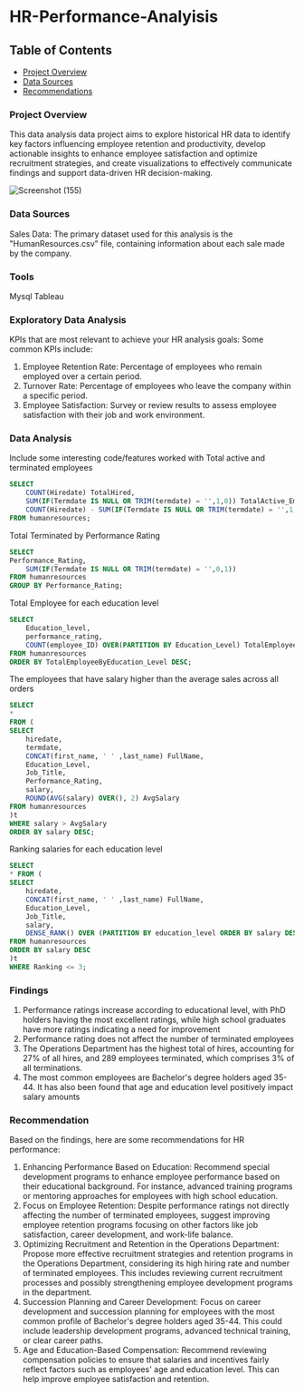 # HR-Performance-Analyisis

## Table of Contents

- [Project Overview](Project-overview)
- [Data Sources](#data-sources)
- [Recommendations](Recommendations)

### Project Overview

This data analysis data project aims to explore historical HR data to identify key factors influencing employee retention and productivity, develop actionable insights to enhance employee satisfaction and optimize recruitment strategies, and create visualizations to effectively communicate findings and support data-driven HR decision-making.


![Screenshot (155)](https://github.com/user-attachments/assets/86556aea-d1ea-476f-b553-5667c85df8e4)

### Data Sources

Sales Data: The primary dataset used for this analysis is the "HumanResources.csv" file, containing information about each sale made by the company.

### Tools

Mysql
Tableau

### Exploratory Data Analysis

KPIs that are most relevant to achieve your HR analysis goals:
Some common KPIs include:
1. Employee Retention Rate: Percentage of employees who remain employed over a certain period.
2. Turnover Rate: Percentage of employees who leave the company within a specific period.
3. Employee Satisfaction: Survey or review results to assess employee satisfaction with their job and work environment.
   

### Data Analysis

Include some interesting code/features worked with
Total active and terminated employees
```sql
SELECT
	COUNT(Hiredate) TotalHired,
	SUM(IF(Termdate IS NULL OR TRIM(termdate) = '',1,0)) TotalActive_Employee,
	COUNT(Hiredate) - SUM(IF(Termdate IS NULL OR TRIM(termdate) = '',1,0)) TotalTerminated
FROM humanresources;
```
Total Terminated by Performance Rating
```sql
SELECT
Performance_Rating,
	SUM(IF(Termdate IS NULL OR TRIM(termdate) = '',0,1))
FROM humanresources
GROUP BY Performance_Rating;
```
Total Employee for each education level
```sql
SELECT
	Education_level,
	performance_rating,
	COUNT(employee_ID) OVER(PARTITION BY Education_Level) TotalEmployeeByEducation_Level
FROM humanresources
ORDER BY TotalEmployeeByEducation_Level DESC;
```
The employees that have salary higher than the average sales across all orders
```sql
SELECT
*
FROM (
SELECT
    hiredate,
    termdate,
    CONCAT(first_name, ' ' ,last_name) FullName,
    Education_Level,
    Job_Title,
    Performance_Rating,
    salary,
    ROUND(AVG(salary) OVER(), 2) AvgSalary
FROM humanresources
)t 
WHERE salary > AvgSalary 
ORDER BY salary DESC;
```
Ranking salaries for each education level
```sql
SELECT
* FROM (
SELECT
    hiredate,
    CONCAT(first_name, ' ' ,last_name) FullName,
    Education_Level,
    Job_Title,
    salary,
    DENSE_RANK() OVER (PARTITION BY education_level ORDER BY salary DESC) AS Ranking
FROM humanresources
ORDER BY salary DESC
)t
WHERE Ranking <= 3;
```
### Findings
1. Performance ratings increase according to educational level, with PhD holders having the most excellent ratings, while high school graduates have more ratings indicating a need for improvement
2. Performance rating does not affect the number of terminated employees
3. The Operations Department has the highest total of hires, accounting for 27% of all hires, and 289 employees terminated, which comprises 3% of all terminations.
4. The most common employees are Bachelor's degree holders aged 35-44. It has also been found that age and education level positively impact salary amounts


### Recommendation
Based on the findings, here are some recommendations for HR performance:

1. Enhancing Performance Based on Education: Recommend special development programs to enhance employee performance based on their educational background. For instance, advanced training programs or mentoring approaches for employees with high school education.
2. Focus on Employee Retention: Despite performance ratings not directly affecting the number of terminated employees, suggest improving employee retention programs focusing on other factors like job satisfaction, career development, and work-life balance.
3. Optimizing Recruitment and Retention in the Operations Department: Propose more effective recruitment strategies and retention programs in the Operations Department, considering its high hiring rate and number of terminated employees. This includes reviewing current recruitment processes and possibly strengthening employee development programs in the department.
4. Succession Planning and Career Development: Focus on career development and succession planning for employees with the most common profile of Bachelor's degree holders aged 35-44. This could include leadership development programs, advanced technical training, or clear career paths.
5. Age and Education-Based Compensation: Recommend reviewing compensation policies to ensure that salaries and incentives fairly reflect factors such as employees' age and education level. This can help improve employee satisfaction and retention.
